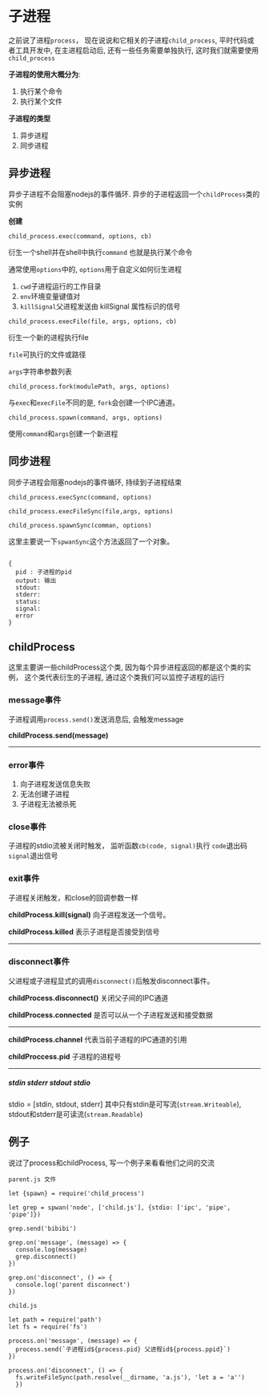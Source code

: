 # 子进程

之前说了进程`process`， 现在说说和它相关的子进程`child_process`, 平时代码或者工具开发中, 在主进程启动后, 还有一些任务需要单独执行, 这时我们就需要使用`child_process`

**子进程的使用大概分为**:
1. 执行某个命令
2. 执行某个文件

**子进程的类型**
1. 异步进程
2. 同步进程


## 异步进程

异步子进程不会阻塞nodejs的事件循环. 异步的子进程返回一个`childProcess`类的实例

**创建**

`child_process.exec(command, options, cb)`

衍生一个shell并在shell中执行`command` 也就是执行某个命令

通常使用`options`中的,  `options`用于自定义如何衍生进程
1. `cwd`子进程运行的工作目录
2. `env`环境变量键值对
3. `killSignal`父进程发送由 killSignal 属性标识的信号

`child_process.execFile(file, args, options, cb)`

衍生一个新的进程执行file

`file`可执行的文件或路径

`args`字符串参数列表

`child_process.fork(modulePath, args, options)`

与`exec`和`execFile`不同的是, `fork`会创建一个IPC通道。

`child_process.spawn(command, args, options)`

使用`command`和`args`创建一个新进程




## 同步进程

同步子进程会阻塞nodejs的事件循环, 持续到子进程结束

`child_process.execSync(command, options)`

`child_process.execFileSync(file,args, options)`

`child_process.spawnSync(comman, options)`

这里主要说一下`spwanSync`这个方法返回了一个对象。

```

{
  pid : 子进程的pid
  output: 输出
  stdout:
  stderr:
  status:
  signal:
  error
}

```


## childProcess

这里主要讲一些childProcess这个类, 因为每个异步进程返回的都是这个类的实例， 这个类代表衍生的子进程, 通过这个类我们可以监控子进程的运行

### message事件

子进程调用`process.send()`发送消息后, 会触发message

**childProcess.send(message)**

---

### error事件  

1. 向子进程发送信息失败
2. 无法创建子进程
3. 子进程无法被杀死

### close事件  

子进程的stdio流被关闭时触发， 监听函数`cb(code, signal)`执行 `code`退出码 `signal`退出信号

### exit事件

子进程关闭触发，和close的回调参数一样

**childProcess.kill(signal)** 向子进程发送一个信号。

**childProcess.killed** 表示子进程是否接受到信号

---

### disconnect事件

父进程或子进程显式的调用`disconnect()`后触发disconnect事件。

**childProcess.disconnect()** 关闭父子间的IPC通道

**childProcess.connected** 是否可以从一个子进程发送和接受数据

---

**childProcess.channel** 代表当前子进程的IPC通道的引用

**childProccess.pid** 子进程的进程号

---

##### stdin stderr stdout stdio

stdio = [stdin, stdout, stderr] 其中只有stdin是可写流(`stream.Writeable`), stdout和stderr是可读流(`stream.Readable`)

## 例子

说过了process和childProcess, 写一个例子来看看他们之间的交流

```
parent.js 文件

let {spawn} = require('child_process')

let grep = spwan('node', ['child.js'], {stdio: ['ipc', 'pipe', 'pipe']})

grep.send('bibibi')

grep.on('message', (message) => {
  console.log(message)
  grep.disconnect()
})

grep.on('disconnect', () => {
  console.log('parent disconnect')
})

```


```
child.js

let path = require('path')
let fs = require('fs')

process.on('message', (message) => {
  process.send(`子进程id${process.pid} 父进程id${process.ppid}`)
})

process.on('disconnect', () => {
  fs.writeFileSync(path.resolve(__dirname, 'a.js'), 'let a = 'a'')
  })

```
